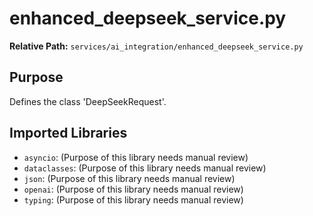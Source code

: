# enhanced_deepseek_service.py

**Relative Path:** `services/ai_integration/enhanced_deepseek_service.py`

## Purpose

Defines the class 'DeepSeekRequest'.

## Imported Libraries

- `asyncio`: (Purpose of this library needs manual review)
- `dataclasses`: (Purpose of this library needs manual review)
- `json`: (Purpose of this library needs manual review)
- `openai`: (Purpose of this library needs manual review)
- `typing`: (Purpose of this library needs manual review)

